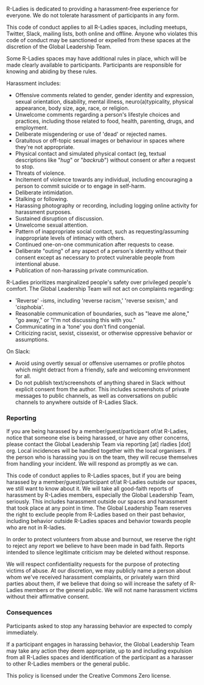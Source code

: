 R-Ladies is dedicated to providing a harassment-free experience for everyone. We do not tolerate harassment of participants in any form.

This code of conduct applies to all R-Ladies spaces, including meetups, Twitter, Slack, mailing lists, both online and offline. Anyone who violates this code of conduct may be sanctioned or expelled from these spaces at the discretion of the Global Leadership Team.

Some R-Ladies spaces may have additional rules in place, which will be made clearly available to participants. Participants are responsible for knowing and abiding by these rules.

Harassment includes:

* Offensive comments related to gender, gender identity and expression, sexual
orientation, disability, mental illness, neuro(a)typicality, physical appearance, body size, age, race, or religion.
* Unwelcome comments regarding a person's lifestyle choices and practices,
including those related to food, health, parenting, drugs, and employment.
* Deliberate misgendering or use of 'dead' or rejected names.
* Gratuitous or off-topic sexual images or behaviour in spaces where they're not
appropriate.
* Physical contact and simulated physical contact (eg, textual descriptions like
"*hug*" or "*backrub*") without consent or after a request to stop.
* Threats of violence.
* Incitement of violence towards any individual, including encouraging a person to commit suicide or to engage in self-harm.
* Deliberate intimidation.
* Stalking or following.
* Harassing photography or recording, including logging online activity for
harassment purposes.
* Sustained disruption of discussion.
* Unwelcome sexual attention.
* Pattern of inappropriate social contact, such as requesting/assuming inappropriate levels of intimacy with others.
* Continued one-on-one communication after requests to cease.
* Deliberate "outing" of any aspect of a person's identity without their consent
except as necessary to protect vulnerable people from intentional abuse.
* Publication of non-harassing private communication.  

R-Ladies prioritizes marginalized people's safety over privileged people's comfort. The Global Leadership Team will not act on complaints regarding:

* 'Reverse' -isms, including 'reverse racism,' 'reverse sexism,' and 'cisphobia'.
* Reasonable communication of boundaries, such as "leave me alone," "go away," or "I'm not discussing this with you."
* Communicating in a 'tone' you don't find congenial.
* Criticizing racist, sexist, cissexist, or otherwise oppressive behavior or assumptions.

On Slack:

* Avoid using overtly sexual or offensive usernames or profile photos which might detract from a friendly, safe and welcoming environment for all.
* Do not publish text/screenshots of anything shared in Slack without explicit consent from the author.  This includes screenshots of private messages to public channels, as well as conversations on public channels to anywhere outside of R-Ladies Slack.


### Reporting

If you are being harassed by a member/guest/participant of/at R-Ladies, notice that someone else is being harassed, or have any other concerns, please contact the Global Leadership Team via reporting [at] rladies [dot] org. Local incidences will be handled together with the local organisers. If the person who is harassing you is on the team, they will recuse themselves from handling your incident. We will respond as promptly as we can.

This code of conduct applies to R-Ladies spaces, but if you are being harassed by a member/guest/participant of/at R-Ladies outside our spaces, we still want to know about it. We will take all good-faith reports of harassment by R-Ladies members, especially the Global Leadership Team, seriously. This includes harassment outside our spaces and harassment that took place at any point in time. The Global Leadership Team reserves the right to exclude people from R-Ladies based on their past behavior, including behavior outside R-Ladies spaces and behavior towards people who are not in R-ladies.

In order to protect volunteers from abuse and burnout, we reserve the right to reject any report we believe to have been made in bad faith. Reports intended to silence legitimate criticism may be deleted without response.

We will respect confidentiality requests for the purpose of protecting victims of abuse. At our discretion, we may publicly name a person about whom we've received harassment complaints, or privately warn third parties about them, if we believe that doing so will increase the safety of R-Ladies members or the general public. We will not name harassment victims without their affirmative consent.


### Consequences

Participants asked to stop any harassing behavior are expected to comply immediately.

If a participant engages in harassing behavior, the Global Leadership Team may take any action they deem appropriate, up to and including expulsion from all R-Ladies spaces and identification of the participant as a harasser to other R-Ladies members or the general public.

This policy is licensed under the Creative Commons Zero license.